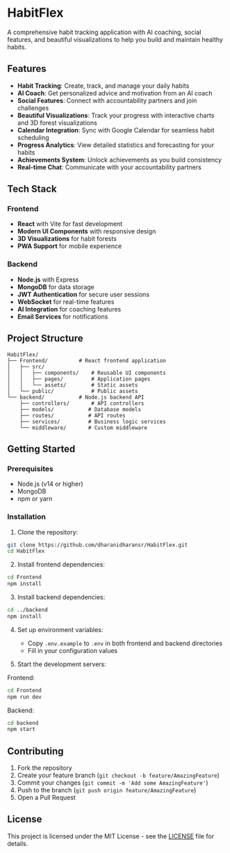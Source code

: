 # HabitFlex

A comprehensive habit tracking application with AI coaching, social features, and beautiful visualizations to help you build and maintain healthy habits.

## Features

- **Habit Tracking**: Create, track, and manage your daily habits
- **AI Coach**: Get personalized advice and motivation from an AI coach
- **Social Features**: Connect with accountability partners and join challenges
- **Beautiful Visualizations**: Track your progress with interactive charts and 3D forest visualizations
- **Calendar Integration**: Sync with Google Calendar for seamless habit scheduling
- **Progress Analytics**: View detailed statistics and forecasting for your habits
- **Achievements System**: Unlock achievements as you build consistency
- **Real-time Chat**: Communicate with your accountability partners

## Tech Stack

### Frontend
- **React** with Vite for fast development
- **Modern UI Components** with responsive design
- **3D Visualizations** for habit forests
- **PWA Support** for mobile experience

### Backend
- **Node.js** with Express
- **MongoDB** for data storage
- **JWT Authentication** for secure user sessions
- **WebSocket** for real-time features
- **AI Integration** for coaching features
- **Email Services** for notifications

## Project Structure

```
HabitFlex/
├── Frontend/          # React frontend application
│   ├── src/
│   │   ├── components/    # Reusable UI components
│   │   ├── pages/         # Application pages
│   │   └── assets/        # Static assets
│   └── public/            # Public assets
└── backend/           # Node.js backend API
    ├── controllers/       # API controllers
    ├── models/           # Database models
    ├── routes/           # API routes
    ├── services/         # Business logic services
    └── middleware/       # Custom middleware
```

## Getting Started

### Prerequisites
- Node.js (v14 or higher)
- MongoDB
- npm or yarn

### Installation

1. Clone the repository:
```bash
git clone https://github.com/dharanidharansr/HabitFlex.git
cd HabitFlex
```

2. Install frontend dependencies:
```bash
cd Frontend
npm install
```

3. Install backend dependencies:
```bash
cd ../backend
npm install
```

4. Set up environment variables:
   - Copy `.env.example` to `.env` in both frontend and backend directories
   - Fill in your configuration values

5. Start the development servers:

Frontend:
```bash
cd Frontend
npm run dev
```

Backend:
```bash
cd backend
npm start
```

## Contributing

1. Fork the repository
2. Create your feature branch (`git checkout -b feature/AmazingFeature`)
3. Commit your changes (`git commit -m 'Add some AmazingFeature'`)
4. Push to the branch (`git push origin feature/AmazingFeature`)
5. Open a Pull Request

## License

This project is licensed under the MIT License - see the [LICENSE](LICENSE) file for details.


